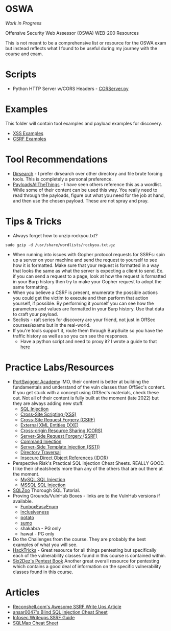 # OSWA
*Work in Progress*

Offensive Security Web Assessor (OSWA) WEB-200 Resources 

This is not meant to be a comprehensive list or resource for the OSWA exam but instead reflects what I found to be useful during my journey with the course and exam. 

# Scripts
* Python HTTP Server w/CORS Headers - [CORServer.py](https://github.com/machevalia/OSWA/blob/main/Scripts/CORServer.py)

# Examples
This folder will contain tool examples and payload examples for discovery.
* [XSS Examples](https://github.com/machevalia/OSWA/blob/main/Examples/XSS.md)
* [CSRF Examples](https://github.com/machevalia/OSWA/blob/main/Examples/CSRF.md)

# Tool Recommendations
* [Dirsearch](https://www.kali.org/tools/dirsearch/) - I prefer dirsearch over other directory and file brute forcing tools. This is completely a personal preference.
* [PayloadsAllTheThings](https://github.com/swisskyrepo/PayloadsAllTheThings) - I have seen others reference this as a wordlist. While some of their content can be used this way. You really need to read through the payloads, figure out what you need for the job at hand, and then use the chosen payload. These are not spray and pray.

# Tips & Tricks
* Always forget how to unzip rockyou.txt?
```
sudo gzip -d /usr/share/wordlists/rockyou.txt.gz
```
* When running into issues with Gopher protocol requests for SSRFs: spin up a server on your machine and send the request to yourself to see how it is formatted. Make sure that your request is formatted in a way that looks the same as what the server is expecting a client to send. Ex. if you can send a request to a page, look at how the request is formatted in your Burp history then try to make your Gopher request to adopt the same formatting. 
* When you believe a CSRF is present, enumerate the possible actions you could get the victim to execute and then perform that action yourself, if possible. By performing it yourself you can see how the parameters and values are formatted in your Burp history. Use that data to craft your payload. 
* Seclists - raft series for discovery are your friend, not just in OffSec courses/exams but in the real-world. 
* If you're tools support it, route them through BurpSuite so you have the traffic history as well as so you can see the responses. 
  * Have a python script and need to proxy it? I wrote a guide to that [here](https://github.com/machevalia/ProxyPythonBurpSuite)

# Practice Labs/Resources
* [PortSwigger Academy](https://portswigger.net/web-security) IMO, their content is better at building the fundamentals and understand of the vuln classes than OffSec's content. If you get stuck with a concept using OffSec's materials, check these out. Not all of their content is fully built at the moment (late 2022) but they are always adding new stuff. 
  * [SQL Injection](https://portswigger.net/web-security/sql-injection)
  * [Cross-Site Scripting (XSS)](https://portswigger.net/web-security/cross-site-scripting)
  * [Cross-Site Request Forgery (CSRF)](https://portswigger.net/web-security/csrf)
  * [External XML Entities (XXE)](https://portswigger.net/web-security/xxe)
  * [Cross-origin Resource Sharing (CORS)](https://portswigger.net/web-security/cors)
  * [Server-Side Request Forgery (SSRF)](https://portswigger.net/web-security/ssrf)
  * [Command Injection](https://portswigger.net/web-security/os-command-injection)
  * [Server-Side Template Injection (SSTI)](https://portswigger.net/web-security/server-side-template-injection)
  * [Directory Traversal](https://portswigger.net/web-security/file-path-traversal)
  * [Insecure Direct Object References (IDOR)](https://portswigger.net/web-security/access-control/idor)
* Perspective Risk's Practical SQL injection Cheat Sheets. REALLY GOOD. I like their cheatsheets more than any of the others that are out there at the moment.
  * [MySQL SQL Injection](https://perspectiverisk.com/mysql-sql-injection-practical-cheat-sheet/)
  * [MSSQL SQL Injection](https://perspectiverisk.com/mssql-practical-injection-cheat-sheet/)
* [SQLZoo](https://sqlzoo.net/wiki/SQL_Tutorial) Thorough SQL Tutorial.
* Proving Grounds/VulnHub Boxes - links are to the VulnHub versions if available. 
  * [FunboxEasyEnum](https://www.vulnhub.com/entry/funbox-easyenum,565/)
  * [inclusiveness](https://www.vulnhub.com/entry/inclusiveness-1,422/)
  * [potato](https://www.vulnhub.com/entry/potato-1,529/)
  * [sumo](https://www.vulnhub.com/entry/sumo-1,480/) 
  * shakabra - PG only
  * hawat - PG only
* Do the Challenges from the course. They are probably the best examples of what you will see. 
* [HackTricks](https://book.hacktricks.xyz/welcome/readme) - Great resource for all things pentesting but specifically each of the vulnerability classes found in this course is contained within. 
* [Six2Dez's Pentest Book](https://pentestbook.six2dez.com/enumeration/web) Another great overall resource for pentesting which contains a good deal of information on the specific vulnerability classes found in this course.

# Articles
* [Reconshell.com's Awesome SSRF Write Ups Article](https://reconshell.com/awesome-ssrf-writeups/)
* [ansar0047's Blind SQL Injection Cheat Sheet](https://ansar0047.medium.com/blind-sql-injection-detection-and-exploitation-cheatsheet-17995a98fed1)
* [Infosec Writeups SSRF Guide](https://infosecwriteups.com/exploiting-server-side-request-forgery-ssrf-vulnerability-faeb7ddf5d0e)
* [SQLMap Cheat Sheet](https://web.archive.org/web/20220409102458/https://thedarksource.com/sqlmap-cheat-sheet/)

